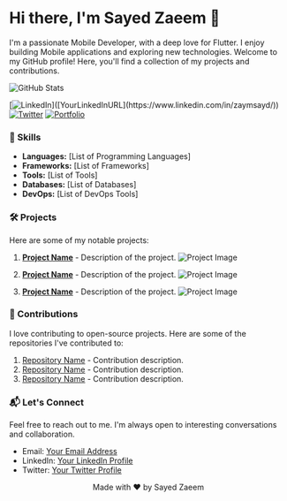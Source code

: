 <!-- Title -->
# Hi there, I'm Sayed Zaeem 👋

<!-- Introduction -->
I'm a passionate Mobile Developer, with a deep love for Flutter. I enjoy building Mobile applications and exploring new technologies. Welcome to my GitHub profile! Here, you'll find a collection of my projects and contributions.

<!-- Stats -->
![GitHub Stats]([https://github-readme-stats.vercel.app/api?username=YourUsername](https://github.com/zaymsayd/)&show_icons=true&theme=dracula)

<!-- Social Media -->
[![LinkedIn](https://img.shields.io/badge/-LinkedIn-blue?style=flat-square&logo=linkedin&logoColor=white&link=[YourLinkedInURL](https://www.linkedin.com/in/zaymsayd/))]([YourLinkedInURL](https://www.linkedin.com/in/zaymsayd/))
[![Twitter](https://img.shields.io/badge/-Twitter-1DA1F2?style=flat-square&logo=twitter&logoColor=white&link=YourTwitterURL)](YourTwitterURL)
[![Portfolio](https://img.shields.io/badge/-Portfolio-5849BE?style=flat-square&link=YourPortfolioURL)](YourPortfolioURL)

<!-- Skills -->
### 🚀 Skills
- **Languages:** [List of Programming Languages]
- **Frameworks:** [List of Frameworks]
- **Tools:** [List of Tools]
- **Databases:** [List of Databases]
- **DevOps:** [List of DevOps Tools]

<!-- Projects -->
### 🛠️ Projects
Here are some of my notable projects:

1. **[Project Name](ProjectLink)** - Description of the project.
   ![Project Image](ProjectImageURL)

2. **[Project Name](ProjectLink)** - Description of the project.
   ![Project Image](ProjectImageURL)

3. **[Project Name](ProjectLink)** - Description of the project.
   ![Project Image](ProjectImageURL)

<!-- Contribution -->
### 🤝 Contributions
I love contributing to open-source projects. Here are some of the repositories I've contributed to:

1. [Repository Name](RepositoryLink) - Contribution description.
2. [Repository Name](RepositoryLink) - Contribution description.
3. [Repository Name](RepositoryLink) - Contribution description.

<!-- Contact -->
### 📬 Let's Connect
Feel free to reach out to me. I'm always open to interesting conversations and collaboration.

- Email: [Your Email Address](mailto:zaymsayd@gmail.com)
- LinkedIn: [Your LinkedIn Profile]([YourLinkedInURL](https://www.linkedin.com/in/zaymsayd/))
- Twitter: [Your Twitter Profile](YourTwitterURL)

<!-- Footer -->
<p align="center">
  Made with ❤️ by Sayed Zaeem
</p>
